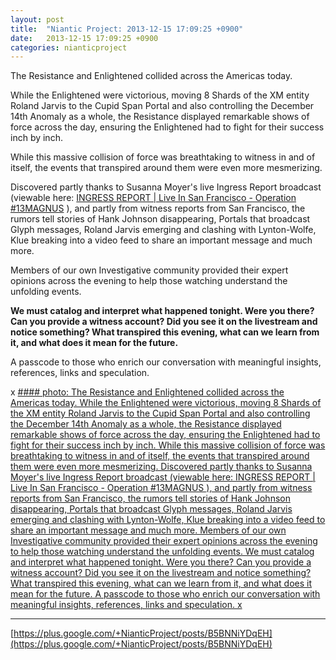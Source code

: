 ```yaml
---
layout: post
title:  "Niantic Project: 2013-12-15 17:09:25 +0900"
date:   2013-12-15 17:09:25 +0900
categories: nianticproject
---
```

The Resistance and Enlightened collided across the Americas today.

While the Enlightened were victorious, moving 8 Shards of the XM entity Roland Jarvis to the Cupid Span Portal and also controlling the December 14th Anomaly as a whole, the Resistance displayed remarkable shows of force across the day, ensuring the Enlightened had to fight for their success inch by inch.

While this massive collision of force was breathtaking to witness in and of itself, the events that transpired around them were even more mesmerizing.

Discovered partly thanks to Susanna Moyer's live Ingress Report broadcast (viewable here: [INGRESS REPORT | Live In San Francisco - Operation #13MAGNUS](http://www.youtube.com/watch?v=wt4wBrREio4 "") ), and partly from witness reports from San Francisco, the rumors tell stories of Hank Johnson disappearing, Portals that broadcast Glyph messages, Roland Jarvis emerging and clashing with Lynton-Wolfe, Klue breaking into a video feed to share an important message and much more.

Members of our own Investigative community provided their expert opinions across the evening to help those watching understand the unfolding events.

**We must catalog and interpret what happened tonight. Were you there? Can you provide a witness account? Did you see it on the livestream and notice something? What transpired this evening, what can we learn from it, and what does it mean for the future.**

A passcode to those who enrich our conversation with meaningful insights, references, links and speculation.

x
[#### photo: The Resistance and Enlightened collided across the Americas today.
While the Enlightened were victorious, moving 8 Shards of the XM entity Roland Jarvis to the Cupid Span Portal and also controlling the December 14th Anomaly as a whole, the Resistance displayed remarkable shows of force across the day, ensuring the Enlightened had to fight for their success inch by inch.
While this massive collision of force was breathtaking to witness in and of itself, the events that transpired around them were even more mesmerizing.
Discovered partly thanks to Susanna Moyer's live Ingress Report broadcast (viewable here: INGRESS REPORT | Live In San Francisco - Operation #13MAGNUS ), and partly from witness reports from San Francisco, the rumors tell stories of Hank Johnson disappearing, Portals that broadcast Glyph messages, Roland Jarvis emerging and clashing with Lynton-Wolfe, Klue breaking into a video feed to share an important message and much more.
Members of our own Investigative community provided their expert opinions across the evening to help those watching understand the unfolding events.
We must catalog and interpret what happened tonight. Were you there? Can you provide a witness account? Did you see it on the livestream and notice something? What transpired this evening, what can we learn from it, and what does it mean for the future.
A passcode to those who enrich our conversation with meaningful insights, references, links and speculation.
x](https://lh4.googleusercontent.com/-b_ruJoDB56Q/Uq1jURrpqgI/AAAAAAAATdA/GXigsg5YVyU/w1000-h1000/Magnus.png "")
- - -
[https://plus.google.com/+NianticProject/posts/B5BNNiYDqEH](https://plus.google.com/+NianticProject/posts/B5BNNiYDqEH)
